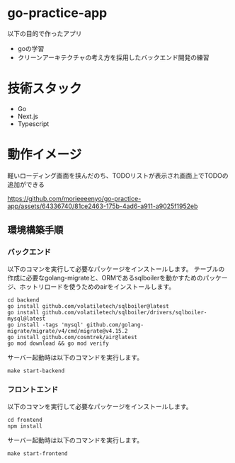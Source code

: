 # go-practice-app
以下の目的で作ったアプリ
- goの学習
- クリーンアーキテクチャの考え方を採用したバックエンド開発の練習

# 技術スタック
- Go
- Next.js
- Typescript

# 動作イメージ
軽いローディング画面を挟んだのち、TODOリストが表示され画面上でTODOの追加ができる

https://github.com/morieeeenyo/go-practice-app/assets/64336740/81ce2463-175b-4ad6-a911-a9025f1952eb

## 環境構築手順
### バックエンド
以下のコマンを実行して必要なパッケージをインストールします。
テーブルの作成に必要なgolang-migrateと、ORMであるsqlboilerを動かすためのパッケージ、ホットリロードを使うためのairをインストールします。

```
cd backend
go install github.com/volatiletech/sqlboiler@latest
go install github.com/volatiletech/sqlboiler/drivers/sqlboiler-mysql@latest
go install -tags 'mysql' github.com/golang-migrate/migrate/v4/cmd/migrate@v4.15.2
go install github.com/cosmtrek/air@latest
go mod download && go mod verify
```

サーバー起動時は以下のコマンドを実行します。

```
make start-backend
```

### フロントエンド
以下のコマンを実行して必要なパッケージをインストールします。

```
cd frontend
npm install
```

サーバー起動時は以下のコマンドを実行します。

```
make start-frontend
```